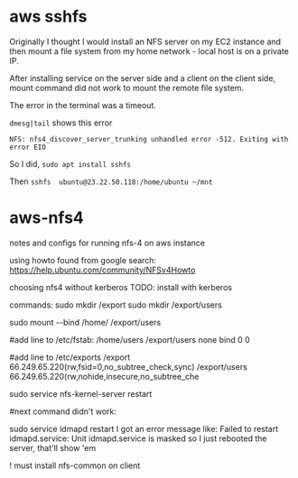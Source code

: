 # aws sshfs
Originally I thought I would install an NFS server on my EC2 instance and then mount a file system from my home network - local host is on a private IP.

After installing service on the server side and a client on the client side, mount command did not work to mount the remote file system.

The error in the terminal was a timeout.

`dmesg|tail` shows this error 

`NFS: nfs4_discover_server_trunking unhandled error -512. Exiting with error EIO`

So I did, 
`sudo apt install sshfs`

Then 
`sshfs  ubuntu@23.22.50.118:/home/ubuntu ~/mnt`

# aws-nfs4
notes and configs for running nfs-4 on aws instance

using howto found from google search: https://help.ubuntu.com/community/NFSv4Howto

choosing nfs4 without kerberos
TODO: install with kerberos

commands:
sudo mkdir /export
sudo mkdir /export/users

sudo mount --bind /home/ /export/users 

#add line to /etc/fstab:
/home/users    /export/users   none    bind  0  0 

#add line to /etc/exports
/export        66.249.65.220(rw,fsid=0,no_subtree_check,sync)
/export/users  66.249.65.220(rw,nohide,insecure,no_subtree_che

sudo service nfs-kernel-server restart

#next command didn't work:

sudo service idmapd restart I got an error message like:
Failed to restart idmapd.service: Unit idmapd.service is masked
so I just rebooted the server, that'll show 'em

! must install nfs-common on client
